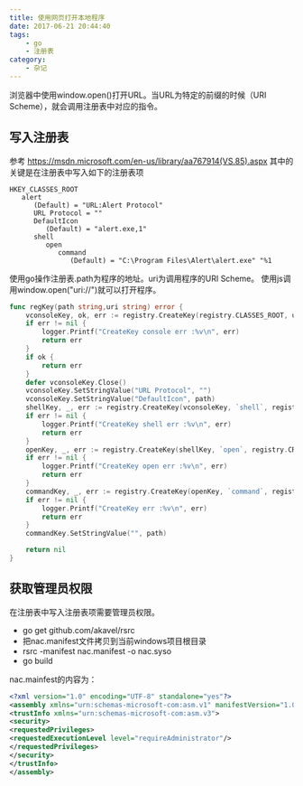 ```yaml
---
title: 使用网页打开本地程序
date: 2017-06-21 20:44:40
tags:
    - go
    - 注册表
category:
    - 杂记
---
```

浏览器中使用window.open()打开URL。当URL为特定的前缀的时候（URI Scheme），就会调用注册表中对应的指令。

## 写入注册表
参考 https://msdn.microsoft.com/en-us/library/aa767914(VS.85).aspx
其中的关键是在注册表中写入如下的注册表项
```
HKEY_CLASSES_ROOT
   alert
      (Default) = "URL:Alert Protocol"
      URL Protocol = ""
      DefaultIcon
         (Default) = "alert.exe,1"
      shell
         open
            command
               (Default) = "C:\Program Files\Alert\alert.exe" "%1
```
使用go操作注册表.path为程序的地址。uri为调用程序的URI Scheme。
使用js调用window.open("uri://")就可以打开程序。
``` go
func regKey(path string,uri string) error {
	vconsoleKey, ok, err := registry.CreateKey(registry.CLASSES_ROOT, uri, registry.CREATE_SUB_KEY|registry.SET_VALUE)
	if err != nil {
		logger.Printf("CreateKey console err :%v\n", err)
		return err
	}
	if ok {
		return err
	}
	defer vconsoleKey.Close()
	vconsoleKey.SetStringValue("URL Protocol", "")
	vconsoleKey.SetStringValue("DefaultIcon", path)
	shellKey, _, err := registry.CreateKey(vconsoleKey, `shell`, registry.CREATE_SUB_KEY)
	if err != nil {
		logger.Printf("CreateKey shell err :%v\n", err)
		return err
	}
	openKey, _, err := registry.CreateKey(shellKey, `open`, registry.CREATE_SUB_KEY)
	if err != nil {
		logger.Printf("CreateKey open err :%v\n", err)
		return err
	}
	commandKey, _, err := registry.CreateKey(openKey, `command`, registry.CREATE_SUB_KEY|registry.SET_VALUE)
	if err != nil {
		logger.Printf("CreateKey err :%v\n", err)
		return err
	}
	commandKey.SetStringValue("", path)

	return nil
}
```
## 获取管理员权限
在注册表中写入注册表项需要管理员权限。
- go get github.com/akavel/rsrc
- 把nac.manifest文件拷贝到当前windows项目根目录
- rsrc -manifest nac.manifest -o nac.syso
- go build

nac.mainfest的内容为：
``` xml
<?xml version="1.0" encoding="UTF-8" standalone="yes"?>
<assembly xmlns="urn:schemas-microsoft-com:asm.v1" manifestVersion="1.0">
<trustInfo xmlns="urn:schemas-microsoft-com:asm.v3">
<security>
<requestedPrivileges>
<requestedExecutionLevel level="requireAdministrator"/>
</requestedPrivileges>
</security>
</trustInfo>
</assembly>
```